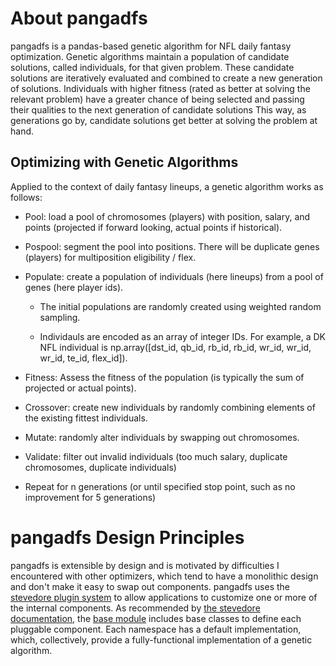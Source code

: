 # About pangadfs

pangadfs is a pandas-based genetic algorithm for NFL daily fantasy optimization. Genetic algorithms maintain a population of candidate solutions, called individuals, for that given problem. These candidate solutions are iteratively evaluated and combined to create a new generation of solutions. Individuals with higher fitness (rated as better at solving the relevant problem) have a greater chance of being selected and passing their qualities to the next generation of candidate solutions This way, as generations go by, candidate solutions get better at solving the problem at hand.

## Optimizing with Genetic Algorithms

Applied to the context of daily fantasy lineups, a genetic algorithm works as follows:

* Pool: load a pool of chromosomes (players) with position, salary, and points (projected if forward looking, actual points if historical).

* Pospool: segment the pool into positions. There will be duplicate genes (players) for multiposition eligibility / flex.

* Populate: create a population of individuals (here lineups) from a pool of genes (here player ids).

    * The initial populations are randomly created using weighted random sampling.

    * Individauls are encoded as an array of integer IDs. For example, a DK NFL individual is np.array([dst_id, qb_id, rb_id, rb_id, wr_id, wr_id, wr_id, te_id, flex_id]).

* Fitness: Assess the fitness of the population (is typically the sum of projected or actual points).

* Crossover: create new individuals by randomly combining elements of the existing fittest individuals.

* Mutate: randomly alter individuals by swapping out chromosomes.

* Validate: filter out invalid individuals (too much salary, duplicate chromosomes, duplicate individuals)

* Repeat for n generations (or until specified stop point, such as no improvement for 5 generations)



# pangadfs Design Principles

pangadfs is extensible by design and is motivated by difficulties I encountered with other optimizers, which tend to have a monolithic design and don't make it easy to swap out components. pangadfs uses the [stevedore plugin system](https://docs.openstack.org/stevedore/latest/ "Stevedore plugins") to allow applications to customize one or more of the internal components. As recommended by [the stevedore documentation](https://docs.openstack.org/stevedore/latest/user/tutorial/creating_plugins.html#a-plugin-base-class "Stevedore documentation"), the [base module](base-reference.md) includes base classes to define each pluggable component. Each namespace has a default implementation, which, collectively, provide a fully-functional implementation of a genetic algorithm.
